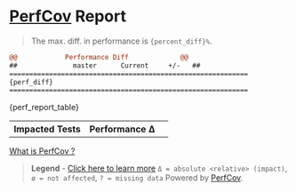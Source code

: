 # [PerfCov]() Report

> The max. diff. in performance is `{percent_diff}%`.

```diff
@@            Performance Diff             @@
##              master      Current     +/-   ##
============================================================
{perf_diff}
============================================================
```

<table>
    <tr>
        <th>Impacted Tests</th>
        <th>Performance Δ</th>
        <th></th>
    </tr>
    {perf_report_table}
</table>


[What is PerfCov ?]()
> **Legend** - [Click here to learn more]()
> `Δ = absolute <relative> (impact)`, `ø = not affected`, `? = missing data`
> Powered by [PerfCov]().
